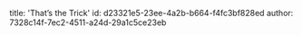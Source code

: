 title: 'That’s the Trick'
id: d23321e5-23ee-4a2b-b664-f4fc3bf828ed
author: 7328c14f-7ec2-4511-a24d-29a1c5ce23eb
